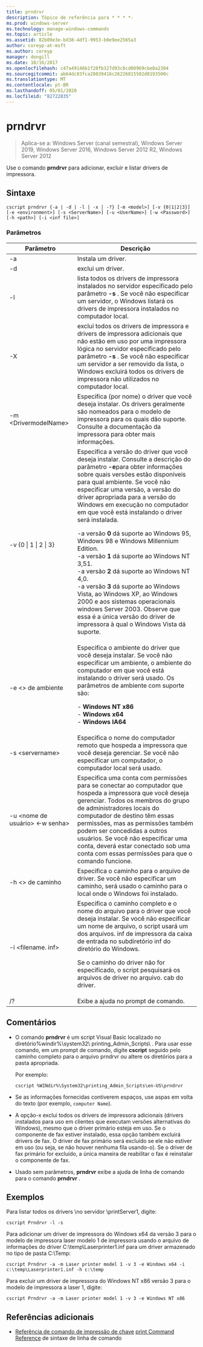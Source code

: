 ```yaml
---
title: prndrvr
description: Tópico de referência para * * * *-
ms.prod: windows-server
ms.technology: manage-windows-commands
ms.topic: article
ms.assetid: 82b09e3e-bd38-4df1-9953-b0e9ee2565a3
author: coreyp-at-msft
ms.author: coreyp
manager: dongill
ms.date: 10/16/2017
ms.openlocfilehash: c47a49146b1f20fb327d93c8cd00969cbe0a2304
ms.sourcegitcommit: ab64dc83fca28039416c26226815502d0193500c
ms.translationtype: MT
ms.contentlocale: pt-BR
ms.lasthandoff: 05/01/2020
ms.locfileid: "82722835"
---
```

# <a name="prndrvr"></a>prndrvr

> Aplica-se a: Windows Server (canal semestral), Windows Server 2019, Windows Server 2016, Windows Server 2012 R2, Windows Server 2012

Use o comando **prndrvr** para adicionar, excluir e listar drivers de impressora.

## <a name="syntax"></a>Sintaxe
```
cscript prndrvr {-a | -d | -l | -x | -?} [-m <model>] [-v {0|1|2|3}] 
[-e <environment>] [-s <ServerName>] [-u <UserName>] [-w <Password>] 
[-h <path>] [-i <inf file>]
```

### <a name="parameters"></a>Parâmetros

|Parâmetro|Descrição|
|-------|--------|
|-a|Instala um driver.|
|-d|exclui um driver.|
|-l|lista todos os drivers de impressora instalados no servidor especificado pelo parâmetro **-s** . Se você não especificar um servidor, o Windows listará os drivers de impressora instalados no computador local.|
|-X|exclui todos os drivers de impressora e drivers de impressora adicionais que não estão em uso por uma impressora lógica no servidor especificado pelo parâmetro **-s** . Se você não especificar um servidor a ser removido da lista, o Windows excluirá todos os drivers de impressora não utilizados no computador local.|
|-m \<DrivermodelName\>|Especifica (por nome) o driver que você deseja instalar. Os drivers geralmente são nomeados para o modelo de impressora para os quais dão suporte. Consulte a documentação da impressora para obter mais informações.|
|-v {0 &#124; 1 &#124; 2 &#124; 3}|Especifica a versão do driver que você deseja instalar. Consulte a descrição do parâmetro **-e**para obter informações sobre quais versões estão disponíveis para qual ambiente. Se você não especificar uma versão, a versão do driver apropriada para a versão do Windows em execução no computador em que você está instalando o driver será instalada.<p>-a versão **0** dá suporte ao Windows 95, Windows 98 e Windows Millennium Edition.<br />-a versão **1** dá suporte ao Windows NT 3,51.<br />-a versão **2** dá suporte ao Windows NT 4,0.<br />-a versão **3** dá suporte ao Windows Vista, ao Windows XP, ao Windows 2000 e aos sistemas operacionais windows Server 2003. Observe que essa é a única versão do driver de impressora à qual o Windows Vista dá suporte.|
|-e \<> de ambiente|Especifica o ambiente do driver que você deseja instalar. Se você não especificar um ambiente, o ambiente do computador em que você está instalando o driver será usado. Os parâmetros de ambiente com suporte são:<p>-   **Windows NT x86**<br />-   **Windows x64**<br />-   **Windows IA64**|
|-s \<servername>|Especifica o nome do computador remoto que hospeda a impressora que você deseja gerenciar. Se você não especificar um computador, o computador local será usado.|
|-u \<nome de usuário> \<-w senha>|Especifica uma conta com permissões para se conectar ao computador que hospeda a impressora que você deseja gerenciar. Todos os membros do grupo de administradores locais do computador de destino têm essas permissões, mas as permissões também podem ser concedidas a outros usuários. Se você não especificar uma conta, deverá estar conectado sob uma conta com essas permissões para que o comando funcione.|
|-h \<> de caminho|Especifica o caminho para o arquivo de driver. Se você não especificar um caminho, será usado o caminho para o local onde o Windows foi instalado.|
|-i \<filename. inf>|Especifica o caminho completo e o nome do arquivo para o driver que você deseja instalar. Se você não especificar um nome de arquivo, o script usará um dos arquivos. inf de impressora da caixa de entrada no subdiretório inf do diretório do Windows.<p>Se o caminho do driver não for especificado, o script pesquisará os arquivos de driver no arquivo. cab do driver.|
|/?|Exibe a ajuda no prompt de comando.|

## <a name="remarks"></a>Comentários
- O comando **prndrvr** é um script Visual Basic localizado no diretório%windir%\system32\ printing_Admin_Scripts\\ <language> . Para usar esse comando, em um prompt de comando, digite **cscript** seguido pelo caminho completo para o arquivo prndrvr ou altere os diretórios para a pasta apropriada.

  Por exemplo: 
  ```
  cscript %WINdir%\System32\printing_Admin_Scripts\en-US\prndrvr
  ```
- Se as informações fornecidas contiverem espaços, use aspas em volta do texto (por exemplo, `computer Name`).
- A opção-x exclui todos os drivers de impressora adicionais (drivers instalados para uso em clientes que executam versões alternativas do Windows), mesmo que o driver primário esteja em uso. Se o componente de fax estiver instalado, essa opção também excluirá drivers de fax. O driver de fax primário será excluído se ele não estiver em uso (ou seja, se não houver nenhuma fila usando-o). Se o driver de fax primário for excluído, a única maneira de reabilitar o fax é reinstalar o componente de fax.
- Usado sem parâmetros, **prndrvr** exibe a ajuda de linha de comando para o comando **prndrvr** .

## <a name="examples"></a>Exemplos

Para listar todos os drivers \\no servidor \printServer1, digite:
```
cscript Prndrvr -l -s
```

Para adicionar um driver de impressora do Windows x64 da versão 3 para o modelo de impressora laser modelo 1 de impressora usando o arquivo de informações do driver C:\temp\Laserprinter1.inf para um driver armazenado no tipo de pasta C:\Temp:
```
cscript Prndrvr -a -m Laser printer model 1 -v 3 -e Windows x64 -i c:\temp\Laserprinter1.inf -h c:\temp
```

Para excluir um driver de impressora do Windows NT x86 versão 3 para o modelo de impressora a laser 1, digite:
```
cscript Prndrvr -a -m Laser printer model 1 -v 3 -e Windows NT x86 
```

## <a name="additional-references"></a>Referências adicionais
- [Referência de comando de impressão de chave](command-line-syntax-key.md)
[print Command Reference](print-command-reference.md) de sintaxe de linha de comando
